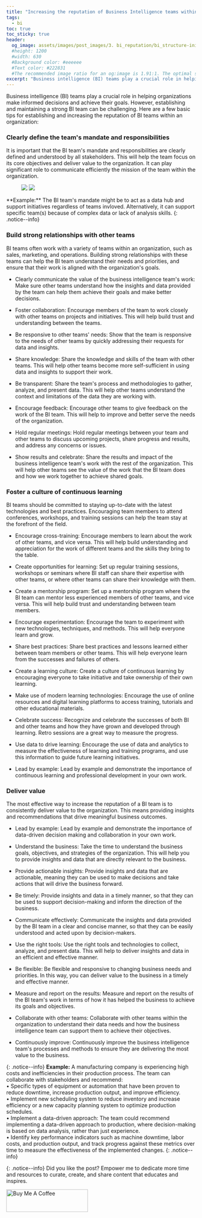 ```yaml
---
title: "Increasing the reputation of Business Intelligence teams within an organization"
tags:
  - bi
toc: true
toc_sticky: true
header:
  og_image: assets/images/post_images/3. bi_reputation/bi_structure-initiative-og.jpg
  #height: 1200
  #width: 630
  #Background color: #eeeeee
  #Text color: #222831
  #The recommended image ratio for an og:image is 1.91:1. The optimal size would be 1200 x 630.
excerpt: "Business intelligence (BI) teams play a crucial role in helping organizations make informed decisions and achieve their goals."
---
```


Business intelligence (BI) teams play a crucial role in helping organizations make informed decisions and achieve their goals. However, establishing and maintaining a strong BI team can be challenging. Here are a few basic tips for establishing and increasing the reputation of BI teams within an organization:

### Clearly define the team's mandate and responsibilities
It is important that the BI team's mandate and responsibilities are clearly defined and understood by all stakeholders. This will help the team focus on its core objectives and deliver value to the organization. It can play significant role to communicate efficiently the mission of the team within the organization. 

<figure class="half">
  <img src="/assets/images/post_images/3. bi_reputation/bi_structure-initiative.png">
  <img src="/assets/images/post_images/3. bi_reputation/bi_structure-team.png">
</figure>
**Example:** The BI team's mandate might be to act as a data hub and support initiatives regardless of teams invloved. Alternatively, it can support specific team(s) because of complex data or lack of analysis skills.  
{: .notice--info}

### Build strong relationships with other teams
BI teams often work with a variety of teams within an organization, such as sales, marketing, and operations. Building strong relationships with these teams can help the BI team understand their needs and priorities, and ensure that their work is aligned with the organization's goals.

- Clearly communicate the value of the business intelligence team's work: Make sure other teams understand how the insights and data provided by the team can help them achieve their goals and make better decisions.

- Foster collaboration: Encourage members of the team to work closely with other teams on projects and initiatives. This will help build trust and understanding between the teams.

- Be responsive to other teams' needs: Show that the team is responsive to the needs of other teams by quickly addressing their requests for data and insights.

- Share knowledge: Share the knowledge and skills of the team with other teams. This will help other teams become more self-sufficient in using data and insights to support their work.

- Be transparent: Share the team's process and methodologies to gather, analyze, and present data. This will help other teams understand the context and limitations of the data they are working with.

- Encourage feedback: Encourage other teams to give feedback on the work of the BI team. This will help to improve and better serve the needs of the organization.

- Hold regular meetings: Hold regular meetings between your team and other teams to discuss upcoming projects, share progress and results, and address any concerns or issues.

- Show results and celebrate: Share the results and impact of the business intelligence team's work with the rest of the organization. This will help other teams see the value of the work that the BI team does and how we work together to achieve shared goals.

### Foster a culture of continuous learning
BI teams should be committed to staying up-to-date with the latest technologies and best practices. Encouraging team members to attend conferences, workshops, and training sessions can help the team stay at the forefront of the field. 

- Encourage cross-training: Encourage members to learn about the work of other teams, and vice versa. This will help build understanding and appreciation for the work of different teams and the skills they bring to the table.

- Create opportunities for learning: Set up regular training sessions, workshops or seminars where BI staff can share their expertise with other teams, or where other teams can share their knowledge with them.

- Create a mentorship program: Set up a mentorship program where the BI team can mentor less experienced members of other teams, and vice versa. This will help build trust and understanding between team members.

- Encourage experimentation: Encourage the team to experiment with new technologies, techniques, and methods. This will help everyone learn and grow.

- Share best practices: Share best practices and lessons learned either between team members or other teams. This will help everyone learn from the successes and failures of others.

- Create a learning culture: Create a culture of continuous learning by encouraging everyone to take initiative and take ownership of their own learning.

- Make use of modern learning technologies: Encourage the use of online resources and digital learning platforms to access training, tutorials and other educational materials.

- Celebrate success: Recognize and celebrate the successes of both BI and other teams and how they have grown and developed through learning. Retro sessions are a great way to measure the progress. 

- Use data to drive learning: Encourage the use of data and analytics to measure the effectiveness of learning and training programs, and use this information to guide future learning initiatives.

- Lead by example: Lead by example and demonstrate the importance of continuous learning and professional development in your own work. 

### Deliver value
The most effective way to increase the reputation of a BI team is to consistently deliver value to the organization. This means providing insights and recommendations that drive meaningful business outcomes. 

- Lead by example: Lead by example and demonstrate the importance of data-driven decision making and collaboration in your own work.

- Understand the business: Take the time to understand the business goals, objectives, and strategies of the organization. This will help you to provide insights and data that are directly relevant to the business.

- Provide actionable insights: Provide insights and data that are actionable, meaning they can be used to make decisions and take actions that will drive the business forward.

- Be timely: Provide insights and data in a timely manner, so that they can be used to support decision-making and inform the direction of the business.

- Communicate effectively: Communicate the insights and data provided by the BI team in a clear and concise manner, so that they can be easily understood and acted upon by decision-makers.

- Use the right tools: Use the right tools and technologies to collect, analyze, and present data. This will help to deliver insights and data in an efficient and effective manner.

- Be flexible: Be flexible and responsive to changing business needs and priorities. In this way, you can deliver value to the business in a timely and effective manner.

- Measure and report on the results: Measure and report on the results of the BI team's work in terms of how it has helped the business to achieve its goals and objectives.

- Collaborate with other teams: Collaborate with other teams within the organization to understand their data needs and how the business intelligence team can support them to achieve their objectives.

- Continuously improve: Continuously improve the business intelligence team's processes and methods to ensure they are delivering the most value to the business.

{: .notice--info}
**Example:** A manufacturing company is experiencing high costs and inefficiencies in their production process. The team can collaborate with stakeholders and recommend: <br>
• Specific types of equipment or automation that have been proven to reduce downtime, increase production output, and improve efficiency.<br>
• Implement new scheduling system to reduce inventory and increase efficiency or a new capacity planning system to optimize production schedules.<br>
• Implement a data-driven approach: The team could recommend implementing a data-driven approach to production, where decision-making is based on data analysis, rather than just experience.<br>
• Identify key performance indicators such as machine downtime, labor costs, and production output, and track progress against these metrics over time to measure the effectiveness of the implemented changes.
{: .notice--info}

{: .notice--info}
Did you like the post? Empower me to dedicate more time and resources to curate, create, and share content that educates and inspires.

<a href="https://www.buymeacoffee.com/antonisangelakis" target="_blank"><img src="https://cdn.buymeacoffee.com/buttons/v2/default-yellow.png" alt="Buy Me A Coffee" style="height: 60px !important;width: 217px !important;" ></a>